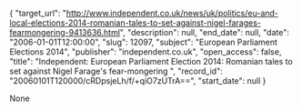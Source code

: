 {
  "target_url": "http://www.independent.co.uk/news/uk/politics/eu-and-local-elections-2014-romanian-tales-to-set-against-nigel-farages-fearmongering-9413636.html", 
  "description": null, 
  "end_date": null, 
  "date": "2006-01-01T12:00:00", 
  "slug": 12097, 
  "subject": "European Parliament Elections 2014", 
  "publisher": "independent.co.uk", 
  "open_access": false, 
  "title": "Independent:  European Parliament Election 2014: Romanian tales to set against Nigel Farage's fear-mongering ", 
  "record_id": "20060101T120000/cRDpsjeLh/f/+qiO7zUTrA==", 
  "start_date": null
}

None